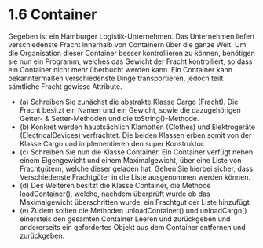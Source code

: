 # 1.6 Container

Gegeben ist ein Hamburger Logistik-Unternehmen. Das Unternehmen liefert verschiedenste Fracht innerhalb von Containern über die ganze Welt. Um die Organisation dieser Container besser kontrollieren zu können, benötigen sie nun ein Programm, welches das Gewicht der Fracht kontrolliert, so dass ein Container nicht mehr überbucht werden kann. Ein Container kann bekanntermaßen verschiedenste Dinge transportieren, jedoch teilt sämtliche Fracht gewisse Attribute.
- (a)	Schreiben Sie zunächst die abstrakte Klasse Cargo (Fracht). Die Fracht besitzt ein Namen und ein Gewicht, sowie die dazugehörigen Getter- & Setter-Methoden und die toString()-Methode.
- (b)	Konkret werden hauptsächlich Klamotten (Clothes) und Elektrogeräte (ElectricalDevices) verfrachtet. Die beiden Klassen erben somit von der Klasse Cargo und implementieren den super Konstruktor. 
- (c)	Schreiben Sie nun die Klasse Container. Ein Container verfügt neben einem Eigengewicht und einem Maximalgewicht, über eine Liste von Frachtgütern, welche dieser geladen hat. Gehen Sie hierbei sicher, dass Verschiedenste Frachtgüter in die Liste ausgenommen werden können. 
- (d)	Des Weiteren besitzt die Klasse Container, die Methode loadContainer(), welche, nachdem überprüft wurde ob das Maximalgewicht überschritten wurde, ein Frachtgut der Liste hinzufügt. 
- (e)	Zudem sollten die Methoden unloadContainer() und unloadCargo() einersteis den gesamten Container Leeren und zurückgeben und andererseits ein gefordertes Objekt aus dem Container entfernen und zurückgeben. 

